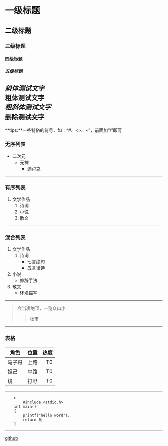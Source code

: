 # 一级标题
## 二级标题
### 三级标题
#### 四级标题
##### 五级标题
*斜体测试文字* <br>
**粗体测试文字** <br>
***粗斜体测试文字*** <br>
~~删除测试文字~~<br>
---
**tips:**一些特俗的符号，如：“\#、\<\>、\~”，前面加“\”即可<br>
### 无序列表
* 二次元
  * 元神
    * 迪卢克
---
### 有序列表
1. 文学作品
   1. 诗词 
   2. 小说
   3. 散文
---
### 混合列表
1. 文学作品
   1. 诗词
      * 七言绝句
      * 五言律诗
  2. 小说
     * 修辞手法
  3. 散文
     * 环境描写
---
> 会当凌绝顶，一览众山小
> > 杜甫
---
### 表格
角色|位置|热度
--|:--:|--:
马子哥|上路|T0
妲己|中路|T0
镜|打野|T0
---
```
    c
    	#include <stdio.h>
	int main()
	{
		printf("hello word");
		return 0;
	}
```
---
[github](https://github.com/ "点击跳转")
